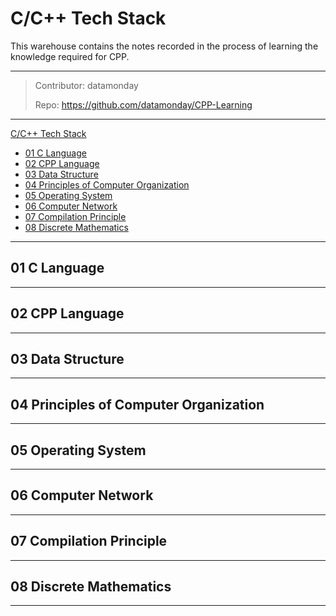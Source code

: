 # C/C++ Tech Stack

This warehouse contains the notes recorded in the process of learning the knowledge required for CPP.

---

> Contributor: datamonday
> 
> Repo: https://github.com/datamonday/CPP-Learning

---
<!-- TOC -->

[C/C++ Tech Stack](#cc-tech-stack)

- [01 C Language](#01-c-language)
- [02 CPP Language](#02-cpp-language)
- [03 Data Structure](#03-data-structure)
- [04 Principles of Computer Organization](#04-principles-of-computer-organization)
- [05 Operating System](#05-operating-system)
- [06 Computer Network](#06-computer-network)
- [07 Compilation Principle](#07-compilation-principle)
- [08 Discrete Mathematics](#08-discrete-mathematics)

<!-- /TOC -->

---
## 01 C Language

---
## 02 CPP Language


---
## 03 Data Structure 


---
## 04 Principles of Computer Organization


---
## 05 Operating System


---
## 06 Computer Network


---
## 07 Compilation Principle


---
## 08 Discrete Mathematics


---





